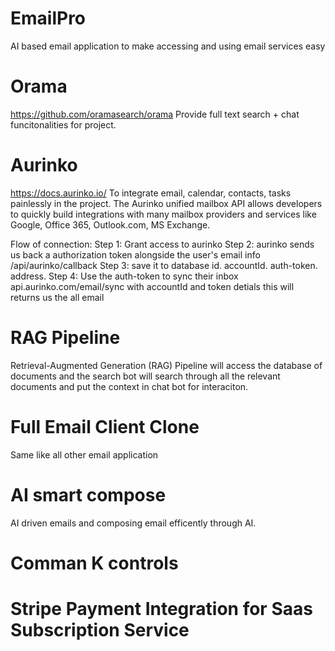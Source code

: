 # EmailPro
AI based email application to make accessing and using email services easy

# Orama 
https://github.com/oramasearch/orama
Provide full text search + chat funcitonalities for project.

# Aurinko
https://docs.aurinko.io/
To integrate email, calendar, contacts, tasks painlessly in the project.
The Aurinko unified mailbox API allows developers to quickly build integrations with many mailbox providers and services like Google, Office 365, Outlook.com, MS Exchange.

Flow of connection:
Step 1: Grant access to aurinko
Step 2: aurinko sends us back a authorization token alongside the user's email info 
/api/aurinko/callback
Step 3: save it to database
id. accountId. auth-token.  address.
Step 4: Use the auth-token to sync their inbox
api.aurinko.com/email/sync with accountId and token detials
this will returns us the all email

# RAG Pipeline
Retrieval-Augmented Generation (RAG) Pipeline will access the database of documents and the search bot will search through all the relevant documents and put the context in chat bot for interaciton.

# Full Email Client Clone
Same like all other email application

# AI smart compose
AI driven emails and composing email efficently through AI.

# Comman K controls


# Stripe Payment Integration for Saas Subscription Service
